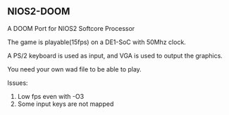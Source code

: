 NIOS2-DOOM
----------
A DOOM Port for NIOS2 Softcore Processor

The game is playable(15fps) on a DE1-SoC with 50Mhz clock.

A PS/2 keyboard is used as input, and VGA is used to output the graphics.

You need your own wad file to be able to play.

Issues:
1. Low fps even with -O3
2. Some input keys are not mapped
